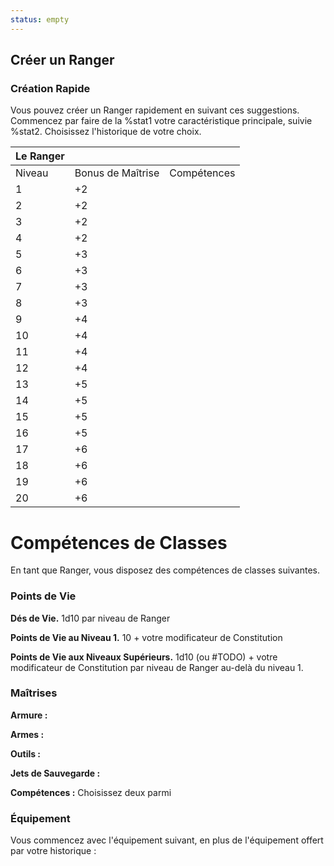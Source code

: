 ```yaml
---
status: empty
---
```


## Créer un Ranger


### Création Rapide

Vous pouvez créer un Ranger rapidement en suivant ces suggestions. Commencez par faire de la %stat1 votre caractéristique principale, suivie %stat2. Choisissez l'historique de votre choix.

| **Le Ranger** |                   |             |
| -------------- | ----------------- | ----------- |
| Niveau         | Bonus de Maîtrise | Compétences |
| 1              | +2                |             |
| 2              | +2                |             |
| 3              | +2                |             |
| 4              | +2                |             |
| 5              | +3                |             |
| 6              | +3                |             |
| 7              | +3                |             |
| 8              | +3                |             |
| 9              | +4                |             |
| 10             | +4                |             |
| 11             | +4                |             |
| 12             | +4                |             |
| 13             | +5                |             |
| 14             | +5                |             |
| 15             | +5                |             |
| 16             | +5                |             |
| 17             | +6                |             |
| 18             | +6                |             |
| 19             | +6                |             |
| 20             | +6                |             |

# Compétences de Classes

En tant que Ranger, vous disposez des compétences de classes suivantes.

### Points de Vie

**Dés de Vie.** 1d10 par niveau de Ranger

**Points de Vie au Niveau 1.** 10 + votre modificateur de Constitution

**Points de Vie aux Niveaux Supérieurs.** 1d10 (ou #TODO) + votre modificateur de Constitution par niveau de Ranger au-delà du niveau 1.

### Maîtrises

**Armure :** 

**Armes :** 

**Outils :** 

**Jets de Sauvegarde :** 

**Compétences :** Choisissez deux parmi 

### Équipement

Vous commencez avec l'équipement suivant, en plus de l'équipement offert par votre historique : 
